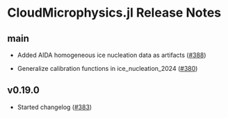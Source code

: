 CloudMicrophysics.jl Release Notes
========================

main
------
<!--- # Add changes since the most recent release here --->
- Added AIDA homogeneous ice nucleation data as artifacts ([#388](https://github.com/CliMA/CloudMicrophysics.jl/pull/388))

- Generalize calibration functions in ice_nucleation_2024 ([#380](https://github.com/CliMA/CloudMicrophysics.jl/pull/380))

v0.19.0
------
- Started changelog ([#383](https://github.com/CliMA/CloudMicrophysics.jl/pull/383))
